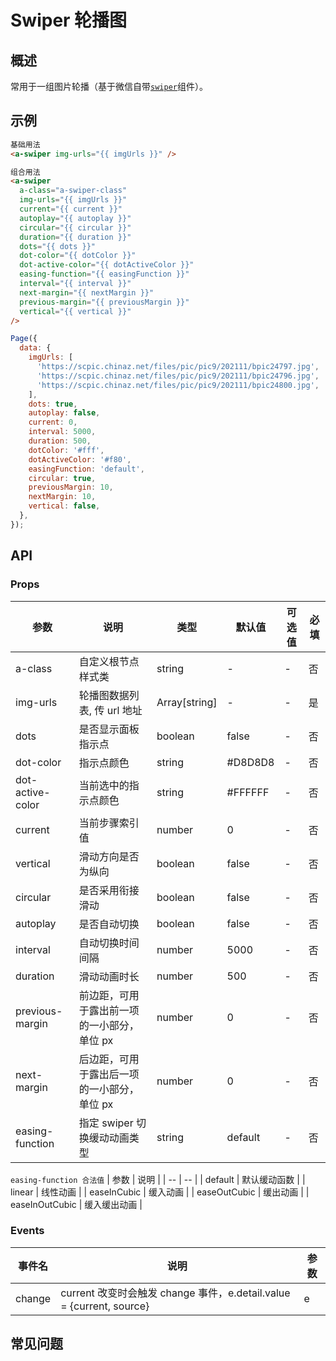 # Swiper 轮播图

## 概述

常用于一组图片轮播（基于微信自带[`swiper`](https://developers.weixin.qq.com/miniprogram/dev/component/swiper.html)组件）。

## 示例

```html
基础用法
<a-swiper img-urls="{{ imgUrls }}" />

组合用法
<a-swiper
  a-class="a-swiper-class"
  img-urls="{{ imgUrls }}"
  current="{{ current }}"
  autoplay="{{ autoplay }}"
  circular="{{ circular }}"
  duration="{{ duration }}"
  dots="{{ dots }}"
  dot-color="{{ dotColor }}"
  dot-active-color="{{ dotActiveColor }}"
  easing-function="{{ easingFunction }}"
  interval="{{ interval }}"
  next-margin="{{ nextMargin }}"
  previous-margin="{{ previousMargin }}"
  vertical="{{ vertical }}"
/>
```

```js
Page({
  data: {
    imgUrls: [
      'https://scpic.chinaz.net/files/pic/pic9/202111/bpic24797.jpg',
      'https://scpic.chinaz.net/files/pic/pic9/202111/bpic24796.jpg',
      'https://scpic.chinaz.net/files/pic/pic9/202111/bpic24800.jpg',
    ],
    dots: true,
    autoplay: false,
    current: 0,
    interval: 5000,
    duration: 500,
    dotColor: '#fff',
    dotActiveColor: '#f80',
    easingFunction: 'default',
    circular: true,
    previousMargin: 10,
    nextMargin: 10,
    vertical: false,
  },
});
```

## API

### Props

| 参数             | 说明                                        | 类型          | 默认值  | 可选值 | 必填 |
| ---------------- | ------------------------------------------- | ------------- | ------- | ------ | ---- |
| a-class          | 自定义根节点样式类                          | string        | -       | -      | 否   |
| img-urls         | 轮播图数据列表, 传 url 地址                 | Array[string] | -       | -      | 是   |
| dots             | 是否显示面板指示点                          | boolean       | false   | -      | 否   |
| dot-color        | 指示点颜色                                  | string        | #D8D8D8 | -      | 否   |
| dot-active-color | 当前选中的指示点颜色                        | string        | #FFFFFF | -      | 否   |
| current          | 当前步骤索引值                              | number        | 0       | -      | 否   |
| vertical         | 滑动方向是否为纵向                          | boolean       | false   | -      | 否   |
| circular         | 是否采用衔接滑动                            | boolean       | false   | -      | 否   |
| autoplay         | 是否自动切换                                | boolean       | false   | -      | 否   |
| interval         | 自动切换时间间隔                            | number        | 5000    | -      | 否   |
| duration         | 滑动动画时长                            | number        | 500     | -      | 否   |
| previous-margin  | 前边距，可用于露出前一项的一小部分，单位 px | number        | 0       | -      | 否   |
| next-margin      | 后边距，可用于露出后一项的一小部分，单位 px | number        | 0       | -      | 否   |
| easing-function  | 指定 swiper 切换缓动动画类型                | string        | default | -      | 否   |

`easing-function 合法值`
| 参数 | 说明 |
| -- | -- |
| default | 默认缓动函数 |
| linear | 线性动画 |
| easeInCubic | 缓入动画 |
| easeOutCubic | 缓出动画 |
| easeInOutCubic | 缓入缓出动画 |

### Events

| 事件名 | 说明                                                           | 参数 |
| ------ | -------------------------------------------------------------- | ---- |
| change | current 改变时会触发 change 事件，e.detail.value = {current, source} | e    |

## 常见问题

